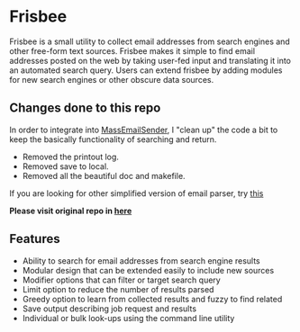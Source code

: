 Frisbee
=======
Frisbee is a small utility to collect email addresses from search engines and
other free-form text sources. Frisbee makes it simple to find email addresses
posted on the web by taking user-fed input and translating it into an
automated search query. Users can extend frisbee by adding modules for new
search engines or other obscure data sources.

Changes done to this repo
-----------
In order to integrate into [MassEmailSender](https://github.com/sinmentis/MassEmailSender), I "clean up" the code a bit to keep the basically functionality of searching and return.
* Removed the printout log.
* Removed save to local.
* Removed all the beautiful doc and makefile.

If you are looking for other simplified version of email parser, try [this](https://github.com/sinmentis/EmailAll-simplified/)

**Please visit original repo in [here](https://github.com/9b/frisbee)**

Features
--------
* Ability to search for email addresses from search engine results
* Modular design that can be extended easily to include new sources
* Modifier options that can filter or target search query
* Limit option to reduce the number of results parsed
* Greedy option to learn from collected results and fuzzy to find related
* Save output describing job request and results
* Individual or bulk look-ups using the command line utility